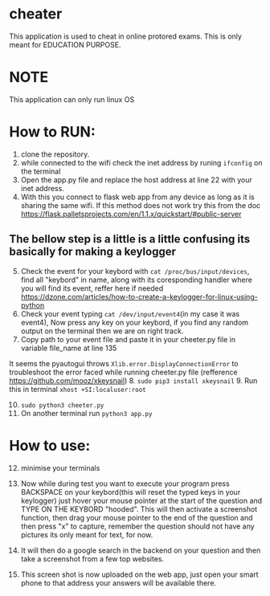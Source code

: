 # cheater
This application is used to cheat in online protored exams. This is only meant for EDUCATION PURPOSE.

# NOTE
This application can only run linux OS

# How to RUN:
1. clone the repository.
2. while connected to the wifi check the inet address by runing `ifconfig` on the terminal
3. Open the app.py file and replace the host address at line 22 with your inet address.
4. With this you connect to flask web app from any device as long as it is sharing the same wifi. If this method does not work try this from the doc https://flask.palletsprojects.com/en/1.1.x/quickstart/#public-server

## The bellow step is a little is a little confusing its basically for making a keylogger  
5. Check the event for your keybord with `cat /proc/bus/input/devices`, find all "keybord" in name, along with its coresponding handler where you will find its event, reffer here if needed https://dzone.com/articles/how-to-create-a-keylogger-for-linux-using-python 
6. Check your event typing `cat /dev/input/event4`(in my case it was event4), Now press any key on your keybord, if you find any random output on the terminal then we are on right track.
7. Copy path to your event file and paste it in your cheeter.py file in variable file_name at line 135

It seems the pyautogui throws `Xlib.error.DisplayConnectionError` to troubleshoot the error faced while running cheeter.py file (refference https://github.com/mooz/xkeysnail)
8. `sudo pip3 install xkeysnail`
9.  Run this in terminal `xhost +SI:localuser:root`

10. `sudo python3 cheeter.py`
11. On another terminal run `python3 app.py`


# How to use: 
12. minimise your terminals 
13. Now while during test you want to execute your program press BACKSPACE on your keybord(this will reset the typed keys in your keylogger) just hover your mouse pointer at the start of the question and TYPE ON THE KEYBORD "hooded". This will then activate a screenshot function, then drag your mouse pointer to the end of the question and then press "x" to capture, remember the question should not have any pictures its only meant for text, for now.

13. It will then do a google search in the backend on your question and then take a screenshot from a few top websites.
14. This screen shot is now uploaded on the web app, just open your smart phone to that address your answers will be available there.
